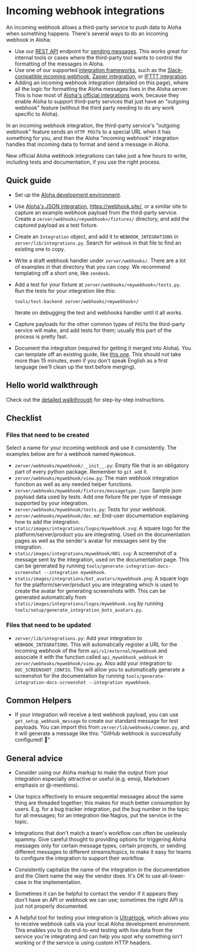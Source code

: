 # Incoming webhook integrations

An incoming webhook allows a third-party service to push data to Aloha when
something happens.  There's several ways to do an incoming webhook in
Aloha:

* Use our [REST API](/api/rest) endpoint for [sending
  messages](/api/send-message).  This works great for internal tools
  or cases where the third-party tool wants to control the formatting
  of the messages in Aloha.
* Use one of our supported [integration
  frameworks](/integrations/meta-integration), such as the
  [Slack-compatible incoming webhook](/integrations/doc/slack_incoming),
  [Zapier integration](/integrations/docs/zapier), or
  [IFTTT integration](/integrations/doc/ifttt).
* Adding an incoming webhook integration (detailed on this page),
  where all the logic for formatting the Aloha messages lives in the
  Aloha server.  This is how most of [Aloha's official
  integrations](/integrations) work, because they enable Aloha to
  support third-party services that just have an "outgoing webhook"
  feature (without the third party needing to do any work specific to
  Aloha).

In an incoming webhook integration, the third-party service's
"outgoing webhook" feature sends an `HTTP POST`s to a special URL when
it has something for you, and then the Aloha "incoming webhook"
integration handles that incoming data to format and send a message in
Aloha.

New official Aloha webhook integrations can take just a few hours to
write, including tests and documentation, if you use the right
process.

## Quick guide

* Set up the
  [Aloha development environment](https://aloha.readthedocs.io/en/latest/development/overview.html).

* Use [Aloha's JSON integration](/integrations/doc/json),
  <https://webhook.site/>, or a similar site to capture an example
  webhook payload from the third-party service. Create a
  `zerver/webhooks/<mywebhook>/fixtures/` directory, and add the
  captured payload as a test fixture.

* Create an `Integration` object, and add it to `WEBHOOK_INTEGRATIONS` in
  `zerver/lib/integrations.py`. Search for `webhook` in that file to find an
  existing one to copy.

* Write a draft webhook handler under `zerver/webhooks/`. There are a lot of
  examples in that directory that you can copy. We recommend templating off
  a short one, like `zendesk`.

* Add a test for your fixture at `zerver/webhooks/<mywebhook>/tests.py`.
  Run the tests for your integration like this:

    ```
    tools/test-backend zerver/webhooks/<mywebhook>/
    ```

    Iterate on debugging the test and webhooks handler until it all
    works.

* Capture payloads for the other common types of `POST`s the third-party
  service will make, and add tests for them; usually this part of the
  process is pretty fast.

* Document the integration (required for getting it merged into Aloha). You
  can template off an existing guide, like
  [this one](https://raw.githubusercontent.com/aloha/aloha/main/zerver/webhooks/github/doc.md).
  This should not take more than 15 minutes, even if you don't speak English
  as a first language (we'll clean up the text before merging).

## Hello world walkthrough

Check out the [detailed walkthrough](incoming-webhooks-walkthrough) for step-by-step
instructions.

## Checklist

### Files that need to be created

Select a name for your incoming webhook and use it consistently. The examples
below are for a webhook named `MyWebHook`.

* `zerver/webhooks/mywebhook/__init__.py`: Empty file that is an obligatory
   part of every python package.  Remember to `git add` it.
* `zerver/webhooks/mywebhook/view.py`: The main webhook integration function
  as well as any needed helper functions.
* `zerver/webhooks/mywebhook/fixtures/messagetype.json`: Sample json payload data
  used by tests. Add one fixture file per type of message supported by your
  integration.
* `zerver/webhooks/mywebhook/tests.py`: Tests for your webhook.
* `zerver/webhooks/mywebhook/doc.md`: End-user documentation explaining
  how to add the integration.
* `static/images/integrations/logos/mywebhook.svg`: A square logo for the
  platform/server/product you are integrating. Used on the documentation
  pages as well as the sender's avatar for messages sent by the integration.
* `static/images/integrations/mywebhook/001.svg`: A screenshot of a message
  sent by the integration, used on the documentation page. This can be
  generated by running `tools/generate-integration-docs-screenshot --integration mywebhook`.
* `static/images/integrations/bot_avatars/mywebhook.png`: A square logo for the
  platform/server/product you are integrating which is used to create the avatar
  for generating screenshots with. This can be generated automatically from
  `static/images/integrations/logos/mywebhook.svg` by running
  `tools/setup/generate_integration_bots_avatars.py`.

### Files that need to be updated

* `zerver/lib/integrations.py`: Add your integration to
  `WEBHOOK_INTEGRATIONS`. This will automatically register a
  URL for the incoming webhook of the form `api/v1/external/mywebhook` and
  associate it with the function called `api_mywebhook_webhook` in
  `zerver/webhooks/mywebhook/view.py`. Also add your integration to
  `DOC_SCREENSHOT_CONFIG`. This will allow you to automatically generate
  a screenshot for the documentation by running
  `tools/generate-integration-docs-screenshot --integration mywebhook`.

## Common Helpers

* If your integration will receive a test webhook payload, you can use
  `get_setup_webhook_message` to create our standard message for test payloads.
  You can import this from `zerver/lib/webhooks/common.py`, and it will generate
  a message like this: "GitHub webhook is successfully configured! 🎉"

## General advice

* Consider using our Aloha markup to make the output from your
  integration especially attractive or useful (e.g.  emoji, Markdown
  emphasis or @-mentions).

* Use topics effectively to ensure sequential messages about the same
  thing are threaded together; this makes for much better consumption
  by users.  E.g. for a bug tracker integration, put the bug number in
  the topic for all messages; for an integration like Nagios, put the
  service in the topic.

* Integrations that don't match a team's workflow can often be
  uselessly spammy.  Give careful thought to providing options for
  triggering Aloha messages only for certain message types, certain
  projects, or sending different messages to different streams/topics,
  to make it easy for teams to configure the integration to support
  their workflow.

* Consistently capitalize the name of the integration in the
  documentation and the Client name the way the vendor does.  It's OK
  to use all-lower-case in the implementation.

* Sometimes it can be helpful to contact the vendor if it appears they
  don't have an API or webhook we can use; sometimes the right API
  is just not properly documented.

* A helpful tool for testing your integration is
  [UltraHook](http://www.ultrahook.com/), which allows you to receive webhook
  calls via your local Aloha development environment. This enables you to do end-to-end
  testing with live data from the service you're integrating and can help you
  spot why something isn't working or if the service is using custom HTTP
  headers.
